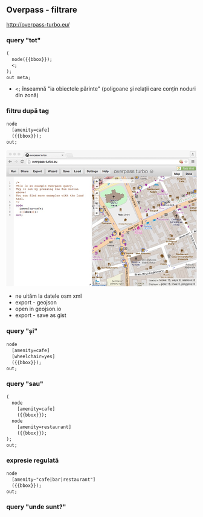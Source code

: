 ## Overpass - filtrare

http://overpass-turbo.eu/

### query "tot"
```
(
  node({{bbox}});
  <;
);
out meta;
```

* `<;` înseamnă "ia obiectele părinte" (poligoane și relații care conțin noduri
  din zonă)

### filtru după tag

```
node
  [amenity=cafe]
  ({{bbox}});
out;
```

![overpass - cafenele](screenshots/overpass.jpg)

* ne uităm la datele osm xml
* export - geojson
* open in geojson.io
* export - save as gist

### query "și"
```
node
  [amenity=cafe]
  [wheelchair=yes]
  ({{bbox}});
out;
```

### query "sau"
```
(
  node
    [amenity=cafe]
    ({{bbox}});
  node
    [amenity=restaurant]
    ({{bbox}});
);
out;
```

### expresie regulată
```
node
  [amenity~"cafe|bar|restaurant"]
  ({{bbox}});
out;
```

### query "unde sunt?"
